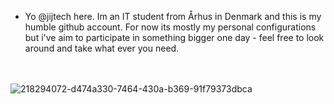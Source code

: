 - Yo @jijtech here.
Im an IT student from Århus in Denmark and this is my humble github account.
For now its mostly my personal configurations but i've aim to participate in something bigger one day - feel free to look around and take what ever you need.

<br><br>![218294072-d474a330-7464-430a-b369-91f79373dbca](https://github.com/MujtabaAsim/MujtabaAsim/assets/62666332/0438a9e1-d47d-4570-873c-5ddd59f46e9e)<br>
